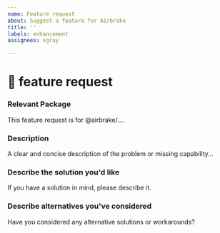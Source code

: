 ```yaml
---
name: Feature request
about: Suggest a feature for Airbrake
title: ''
labels: enhancement
assignees: sgray

---
```


# 🚀 feature request

### Relevant Package
<!-- Can you identify one or more @airbrake/* packages that are relevant for this feature request? -->
<!-- ✍️edit: --> This feature request is for @airbrake/....


### Description
<!-- ✍️--> A clear and concise description of the problem or missing capability...


### Describe the solution you'd like
<!-- ✍️--> If you have a solution in mind, please describe it.


### Describe alternatives you've considered
<!-- ✍️--> Have you considered any alternative solutions or workarounds?
